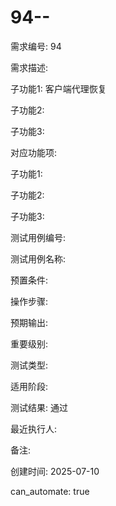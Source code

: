 # 94--

需求编号: 94

需求描述: 

子功能1: 客户端代理恢复

子功能2: 

子功能3: 


对应功能项: 

子功能1: 

子功能2: 

子功能3: 


测试用例编号: 

测试用例名称: 

预置条件:


操作步骤:


预期输出:


重要级别: 

测试类型: 

适用阶段: 

测试结果: 通过

最近执行人: 

备注: 

创建时间: 2025-07-10

can_automate: true

